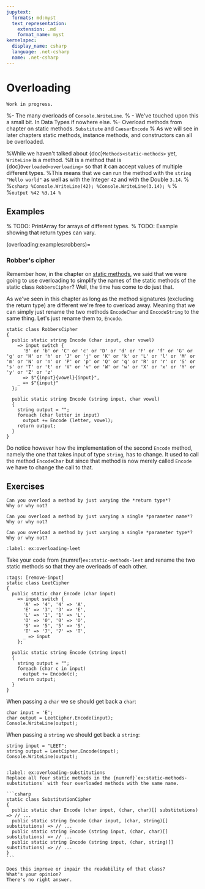 ```yaml
---
jupytext:
  formats: md:myst
  text_representation:
    extension: .md
    format_name: myst
kernelspec:
  display_name: csharp
  language: .net-csharp
  name: .net-csharp
---
```


# Overloading

```{warning}
Work in progress.
```

%- The many overloads of `Console.WriteLine`.
%  - We've touched upon this a small bit. In Data Types if nowhere else.
%- Overload methods from chapter on static methods. `Substitute` and `CaesarEncode`
% As we will see in later chapters static methods, instance methods, and constructors can all be overloaded.


%While we haven't talked about {doc}`Methods<static-methods>` yet, `WriteLine` is a method.
%It is a method that is {doc}`Overloaded<overloading>` so that it can accept values of multiple different types.
%This means that we can run the method with the `string` `"Hello world"` as well as with the Integer `42` and with the Double `3.14`.
%
%```csharp
%Console.WriteLine(42);
%Console.WriteLine(3.14);
%```
%
%```output
%42
%3.14
%```


## Examples

% TODO: PrintArray for arrays of different types.
% TODO: Example showing that return types can vary.

(overloading:examples:robbers)=
### Robber's cipher

Remember how, in the chapter on [static methods](static-methods-example-robbers), we said that we were going to use overloading to simplify the names of the static methods of the static class `RobbersCipher`?
Well, the time has come to do just that.

As we've seen in this chapter as long as the method signatures (excluding the return type) are different we're free to overload away.
Meaning that we can simply just rename the two methods `EncodeChar` and `EncodeString` to the same thing.
Let's just rename them to, `Encode`.

```{code-cell} csharp
static class RobbersCipher
{
  public static string Encode (char input, char vowel)
    => input switch {
      'B' or 'b' or 'C' or 'c' or 'D' or 'd' or 'F' or 'f' or 'G' or 'g' or 'H' or 'h' or 'J' or 'j' or 'K' or 'k' or 'L' or 'l' or 'M' or 'm' or 'N' or 'n' or 'P' or 'p' or 'Q' or 'q' or 'R' or 'r' or 'S' or 's' or 'T' or 't' or 'V' or 'v' or 'W' or 'w' or 'X' or 'x' or 'Y' or 'y' or 'Z' or 'z'
      => $"{input}{vowel}{input}",
    _ => $"{input}"
  };

  public static string Encode (string input, char vowel)
  {
    string output = "";
    foreach (char letter in input)
      output += Encode (letter, vowel);
    return output;
  }
}
```

Do notice however how the implementation of the second `Encode` method, namely the one that takes input of type `string`, has to change.
It used to call the method `EncodeChar` but since that method is now merely called `Encode` we have to change the call to that.


## Exercises

```{exercise}
Can you overload a method by just varying the *return type*?
Why or why not?
```

```{exercise}
Can you overload a method by just varying a single *parameter name*?
Why or why not?
```

```{exercise}
Can you overload a method by just varying a single *parameter type*?
Why or why not?
```


```{exercise-start}
:label: ex:overloading-leet
```
Take your code from {numref}`ex:static-methods-leet` and rename the two static methods so that they are overloads of each other.

```{code-cell} csharp
:tags: [remove-input]
static class LeetCipher
{
  public static char Encode (char input)
    => input switch {
      'A' => '4', '4' => 'A',
      'E' => '3', '3' => 'E',
      'L' => '1', '1' => 'L',
      'O' => '0', '0' => 'O',
      'S' => '5', '5' => 'S',
      'T' => '7', '7' => 'T',
      _ => input
    };

  public static string Encode (string input)
  {
    string output = "";
    foreach (char c in input)
      output += Encode(c);
    return output;
  }
}
```

When passing a `char` we se should get back a `char`:

```{code-cell} csharp
char input = 'E';
char output = LeetCipher.Encode(input);
Console.WriteLine(output);
```

When passing a `string` we should get back a `string`:

```{code-cell} csharp
string input = "LEET";
string output = LeetCipher.Encode(input);
Console.WriteLine(output);
```
```{exercise-end}
```


````{exercise}
:label: ex:overloading-substitutions
Replace all four static methods in the {numref}`ex:static-methods-substitutions` with four overloaded methods with the same name.

```csharp
static class SubstitutionCipher
{
  public static char Encode (char input, (char, char)[] substitutions) => // ...
  public static string Encode (char input, (char, string)[] substitutions) => // ...
  public static string Encode (string input, (char, char)[] substitutions) => // ...
  public static string Encode (string input, (char, string)[] substitutions) => // ...
}
```

Does this improve or impair the readability of that class?
What's your opinion?
There's no right answer.
````

